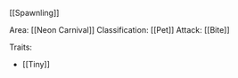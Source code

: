 [[Spawnling]]

Area: [[Neon Carnival]]
Classification: [[Pet]]
Attack: [[Bite]]

Traits:
- [[Tiny]]
